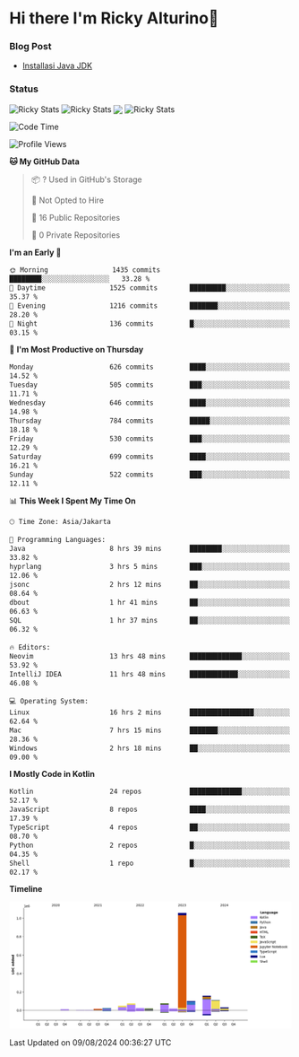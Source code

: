 # Hi there I'm Ricky Alturino👋

### Blog Post

<!-- BLOG-POST-LIST:START -->

- [Installasi Java JDK](https://onirutla.medium.com/installasi-java-jdk-ec701beeb5cb?source=rss-d9d81c918cc9------2)
<!-- BLOG-POST-LIST:END -->

### Status

<img align="center" alt="Ricky Stats" src="https://github-readme-stats.vercel.app/api?username=Alturino&theme=dark&show_icons=true&hide_border=false" />
<img align="center" alt="Ricky Stats" src="https://github-readme-stats.vercel.app/api/top-langs/?username=Alturino&theme=dark&show_icons=true&layout=compact"/>
<img align="center" width="640px" src="https://github-readme-stats.vercel.app/api/wakatime?username=Alturino&layout=compact&hide_border=true&theme=dark">
<img align="center" alt="Ricky Stats" src="https://leetcard.jacoblin.cool/onirutla?border=0&radius=20&ext=activity"/>

<!--START_SECTION:waka-->
![Code Time](http://img.shields.io/badge/Code%20Time-464%20hrs%2017%20mins-blue)

![Profile Views](http://img.shields.io/badge/Profile%20Views-0-blue)

**🐱 My GitHub Data** 

> 📦 ? Used in GitHub's Storage 
 > 
> 🚫 Not Opted to Hire
 > 
> 📜 16 Public Repositories 
 > 
> 🔑 0 Private Repositories 
 > 
**I'm an Early 🐤** 

```text
🌞 Morning                1435 commits        ████████░░░░░░░░░░░░░░░░░   33.28 % 
🌆 Daytime                1525 commits        █████████░░░░░░░░░░░░░░░░   35.37 % 
🌃 Evening                1216 commits        ███████░░░░░░░░░░░░░░░░░░   28.20 % 
🌙 Night                  136 commits         █░░░░░░░░░░░░░░░░░░░░░░░░   03.15 % 
```
📅 **I'm Most Productive on Thursday** 

```text
Monday                   626 commits         ████░░░░░░░░░░░░░░░░░░░░░   14.52 % 
Tuesday                  505 commits         ███░░░░░░░░░░░░░░░░░░░░░░   11.71 % 
Wednesday                646 commits         ████░░░░░░░░░░░░░░░░░░░░░   14.98 % 
Thursday                 784 commits         █████░░░░░░░░░░░░░░░░░░░░   18.18 % 
Friday                   530 commits         ███░░░░░░░░░░░░░░░░░░░░░░   12.29 % 
Saturday                 699 commits         ████░░░░░░░░░░░░░░░░░░░░░   16.21 % 
Sunday                   522 commits         ███░░░░░░░░░░░░░░░░░░░░░░   12.11 % 
```


📊 **This Week I Spent My Time On** 

```text
🕑︎ Time Zone: Asia/Jakarta

💬 Programming Languages: 
Java                     8 hrs 39 mins       ████████░░░░░░░░░░░░░░░░░   33.82 % 
hyprlang                 3 hrs 5 mins        ███░░░░░░░░░░░░░░░░░░░░░░   12.06 % 
jsonc                    2 hrs 12 mins       ██░░░░░░░░░░░░░░░░░░░░░░░   08.64 % 
dbout                    1 hr 41 mins        ██░░░░░░░░░░░░░░░░░░░░░░░   06.63 % 
SQL                      1 hr 37 mins        ██░░░░░░░░░░░░░░░░░░░░░░░   06.32 % 

🔥 Editors: 
Neovim                   13 hrs 48 mins      █████████████░░░░░░░░░░░░   53.92 % 
IntelliJ IDEA            11 hrs 48 mins      ████████████░░░░░░░░░░░░░   46.08 % 

💻 Operating System: 
Linux                    16 hrs 2 mins       ████████████████░░░░░░░░░   62.64 % 
Mac                      7 hrs 15 mins       ███████░░░░░░░░░░░░░░░░░░   28.36 % 
Windows                  2 hrs 18 mins       ██░░░░░░░░░░░░░░░░░░░░░░░   09.00 % 
```

**I Mostly Code in Kotlin** 

```text
Kotlin                   24 repos            █████████████░░░░░░░░░░░░   52.17 % 
JavaScript               8 repos             ████░░░░░░░░░░░░░░░░░░░░░   17.39 % 
TypeScript               4 repos             ██░░░░░░░░░░░░░░░░░░░░░░░   08.70 % 
Python                   2 repos             █░░░░░░░░░░░░░░░░░░░░░░░░   04.35 % 
Shell                    1 repo              █░░░░░░░░░░░░░░░░░░░░░░░░   02.17 % 
```



**Timeline**

![Lines of Code chart](https://raw.githubusercontent.com/Alturino/Alturino/main/assets/bar_graph.png)


 Last Updated on 09/08/2024 00:36:27 UTC
<!--END_SECTION:waka-->
